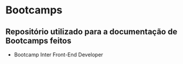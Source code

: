 # Bootcamps
## Repositório utilizado para a documentação de Bootcamps feitos 
- Bootcamp Inter Front-End Developer
